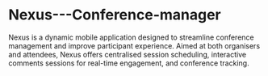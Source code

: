 # Nexus---Conference-manager
Nexus is a dynamic mobile application designed to streamline conference management and improve participant experience. Aimed at both organisers and attendees, Nexus offers centralised session scheduling, interactive comments sessions for real-time engagement, and conference tracking.
